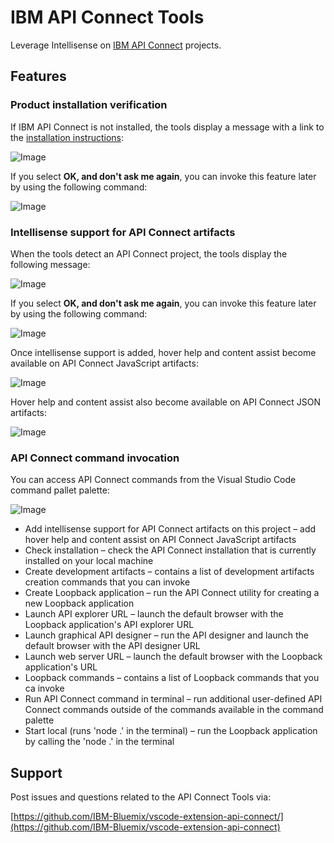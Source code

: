 # IBM API Connect Tools
Leverage Intellisense on [IBM API Connect](https://developer.ibm.com/apiconnect/) projects.

## Features

### Product installation verification
If IBM API Connect is not installed, the tools display a message with a link to the [installation instructions](https://developer.ibm.com/apiconnect/getting-started/):

![Image](https://public.dhe.ibm.com/ibmdl/export/pub/software/websphere/wasdev/updates/apiconnecttools/img/install0.png)

If you select **OK, and don't ask me again**, you can invoke this feature later by using the following command:

![Image](https://public.dhe.ibm.com/ibmdl/export/pub/software/websphere/wasdev/updates/apiconnecttools/img/install1.png)



### Intellisense support for API Connect artifacts
When the tools detect an API Connect project, the tools display the following message:

![Image](https://public.dhe.ibm.com/ibmdl/export/pub/software/websphere/wasdev/updates/apiconnecttools/img/intellisense0.png)

If you select **OK, and don't ask me again**, you can invoke this feature later by using the following command:

![Image](https://public.dhe.ibm.com/ibmdl/export/pub/software/websphere/wasdev/updates/apiconnecttools/img/intellisense1.png)

Once intellisense support is added, hover help and content assist become available on API Connect JavaScript artifacts:

![Image](https://public.dhe.ibm.com/ibmdl/export/pub/software/websphere/wasdev/updates/apiconnecttools/img/content0.png)

Hover help and content assist also become available on API Connect JSON artifacts:

![Image](https://public.dhe.ibm.com/ibmdl/export/pub/software/websphere/wasdev/updates/apiconnecttools/img/content1.png)



### API Connect command invocation
You can access API Connect commands from the Visual Studio Code command pallet palette: 

![Image](https://public.dhe.ibm.com/ibmdl/export/pub/software/websphere/wasdev/updates/apiconnecttools/img/commands0.png)

 * Add intellisense support for API Connect artifacts on this project – add hover help and content assist on API Connect JavaScript artifacts
 * Check installation – check the API Connect installation that is currently installed on your local machine
 * Create development artifacts – contains a list of development artifacts creation commands that you can invoke
 * Create Loopback application – run the API Connect utility for creating a new Loopback application
 * Launch API explorer URL – launch the default browser with the Loopback application's API explorer URL
 * Launch graphical API designer – run the API designer and launch the default browser with the API designer URL
 * Launch web server URL – launch the default browser with the Loopback application's URL
 * Loopback commands – contains a list of Loopback commands that you ca invoke
 * Run API Connect command in terminal – run additional user-defined API Connect commands outside of the commands available in the command palette
 * Start local (runs 'node .' in the terminal) – run the Loopback application by calling the 'node .' in the terminal



## Support
Post issues and questions related to the API Connect Tools via:

[https://github.com/IBM-Bluemix/vscode-extension-api-connect/](https://github.com/IBM-Bluemix/vscode-extension-api-connect)
